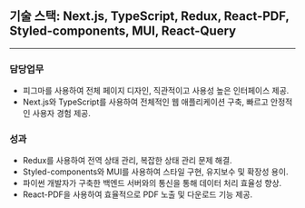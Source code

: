 ## 기술 스택: Next.js, TypeScript, Redux, React-PDF, Styled-components, MUI, React-Query

---

### 담당업무

- 피그마를 사용하여 전체 페이지 디자인, 직관적이고 사용성 높은 인터페이스 제공.
- Next.js와 TypeScript를 사용하여 전체적인 웹 애플리케이션 구축, 빠르고 안정적인 사용자 경험 제공.

### 성과

- Redux를 사용하여 전역 상태 관리, 복잡한 상태 관리 문제 해결.
- Styled-components와 MUI를 사용하여 스타일 구현, 유지보수 및 확장성 용이.
- 파이썬 개발자가 구축한 백엔드 서버와의 통신을 통해 데이터 처리 효율성 향상.
- React-PDF을 사용하여 효율적으로 PDF 노출 및 다운로드 기능 제공.
